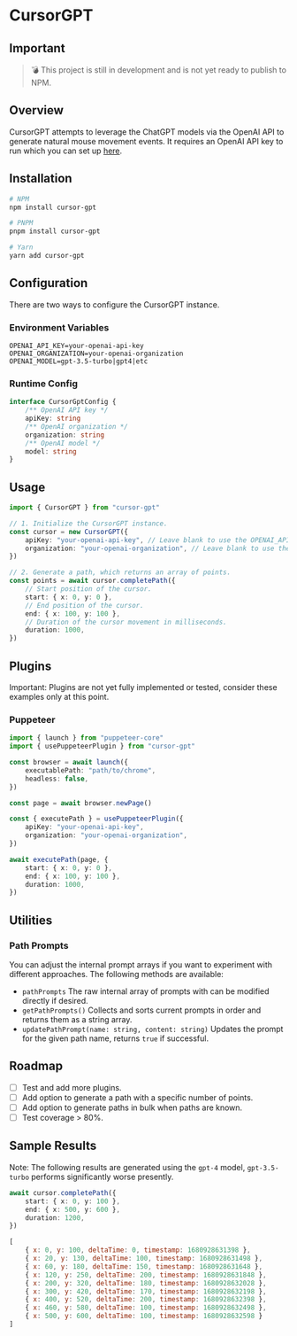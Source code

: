 # CursorGPT

## Important

> 💣 This project is still in development and is not yet ready to publish to NPM.

## Overview

CursorGPT attempts to leverage the ChatGPT models via the OpenAI API to generate natural mouse movement events.
It requires an OpenAI API key to run which you can set up [here](https://platform.openai.com/docs/api-reference).

## Installation

```bash
# NPM
npm install cursor-gpt

# PNPM
pnpm install cursor-gpt

# Yarn
yarn add cursor-gpt
```

## Configuration

There are two ways to configure the CursorGPT instance.

### Environment Variables

```dotenv
OPENAI_API_KEY=your-openai-api-key
OPENAI_ORGANIZATION=your-openai-organization
OPENAI_MODEL=gpt-3.5-turbo|gpt4|etc
```

### Runtime Config

```typescript
interface CursorGptConfig {
	/** OpenAI API key */
	apiKey: string
	/** OpenAI organization */
	organization: string
	/** OpenAI model */
	model: string
}
``` 

## Usage

```typescript
import { CursorGPT } from "cursor-gpt"

// 1. Initialize the CursorGPT instance.
const cursor = new CursorGPT({
	apiKey: "your-openai-api-key", // Leave blank to use the OPENAI_API_KEY environment variable.
	organization: "your-openai-organization", // Leave blank to use the OPENAI_ORGANIZATION environment variable.
})

// 2. Generate a path, which returns an array of points.
const points = await cursor.completePath({
	// Start position of the cursor.
	start: { x: 0, y: 0 },
	// End position of the cursor.
	end: { x: 100, y: 100 },
	// Duration of the cursor movement in milliseconds.
	duration: 1000,
})

```

## Plugins

Important: Plugins are not yet fully implemented or tested, consider these examples only at this point.

### Puppeteer

```typescript
import { launch } from "puppeteer-core"
import { usePuppeteerPlugin } from "cursor-gpt"

const browser = await launch({
	executablePath: "path/to/chrome",
	headless: false,
})

const page = await browser.newPage()

const { executePath } = usePuppeteerPlugin({
	apiKey: "your-openai-api-key",
	organization: "your-openai-organization",
})

await executePath(page, {
	start: { x: 0, y: 0 },
	end: { x: 100, y: 100 },
	duration: 1000,
})

``` 

## Utilities

### Path Prompts

You can adjust the internal prompt arrays if you want to experiment with different approaches.
The following methods are available:

- `pathPrompts` The raw internal array of prompts with can be modified directly if desired.
- `getPathPrompts()` Collects and sorts current prompts in order and returns them as a string array.
- `updatePathPrompt(name: string, content: string)` Updates the prompt for the given path name, returns `true` if
	successful.

## Roadmap

- [ ] Test and add more plugins.
- [ ] Add option to generate a path with a specific number of points.
- [ ] Add option to generate paths in bulk when paths are known.
- [ ] Test coverage > 80%.

## Sample Results

Note: The following results are generated using the `gpt-4` model, `gpt-3.5-turbo` performs significantly worse 
presently.

```typescript
await cursor.completePath({
	start: { x: 0, y: 100 },
	end: { x: 500, y: 600 },
	duration: 1200,
})
```

```js
[
	{ x: 0, y: 100, deltaTime: 0, timestamp: 1680928631398 },
	{ x: 20, y: 130, deltaTime: 100, timestamp: 1680928631498 },
	{ x: 60, y: 180, deltaTime: 150, timestamp: 1680928631648 },
	{ x: 120, y: 250, deltaTime: 200, timestamp: 1680928631848 },
	{ x: 200, y: 320, deltaTime: 180, timestamp: 1680928632028 },
	{ x: 300, y: 420, deltaTime: 170, timestamp: 1680928632198 },
	{ x: 400, y: 520, deltaTime: 200, timestamp: 1680928632398 },
	{ x: 460, y: 580, deltaTime: 100, timestamp: 1680928632498 },
	{ x: 500, y: 600, deltaTime: 100, timestamp: 1680928632598 }
]
```

